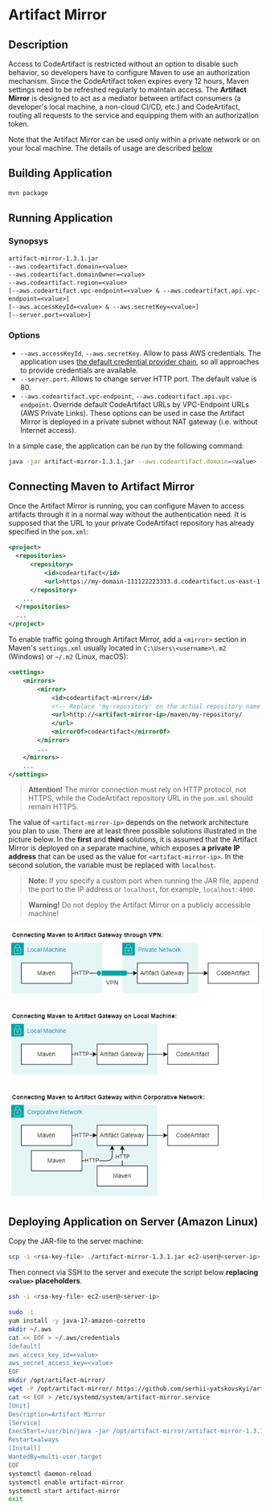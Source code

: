 # Artifact Mirror

<!-- TODO
- Add a possibility to pass a VPC endpoint address (see details here
  https://docs.aws.amazon.com/codeartifact/latest/ug/use-codeartifact-from-vpc.html#use-codeartifact-from-vpc-no-private-dns)
  This is required only in case the flag `--private-dns-enabled` is disabled
  (https://docs.aws.amazon.com/codeartifact/latest/ug/create-vpc-endpoints.html). When this flag is enablet,
  the CodeArtifact is accessible in a normal manner, as `my-domain-1111222233334444.d.codeartifact.eu-north-1.amazonaws.com`
-->

## Description

Access to CodeArtifact is restricted without an option to disable such behavior, so developers have to configure Maven
to use an authorization mechanism. Since the CodeArtifact token expires every 12 hours, Maven settings need to be
refreshed regularly to maintain access. The **Artifact Mirror** is designed to act as a mediator between artifact
consumers (a developer's local machine, a non-cloud CI/CD, etc.) and CodeArtifact, routing all requests to the service
and equipping them with an authorization token.

Note that the Artifact Mirror can be used only within a private network or on your local machine. The details of
usage are described [below](#connecting-maven-to-artifact-mirror)

## Building Application

```sh
mvn package
```

## Running Application

### Synopsys

```
artifact-mirror-1.3.1.jar
--aws.codeartifact.domain=<value>
--aws.codeartifact.domainOwner=<value>
--aws.codeartifact.region=<value>
[--aws.codeartifact.vpc-endpoint=<value> & --aws.codeartifact.api.vpc-endpoint=<value>]
[--aws.accessKeyId=<value> & --aws.secretKey=<value>]
[--server.port=<value>]
```

### Options

- `--aws.accessKeyId`, `--aws.secretKey`. Allow to pass AWS credentials. The application uses
  [the default credential provider chain](https://docs.aws.amazon.com/sdk-for-java/v1/developer-guide/credentials.html#credentials-default),
  so all approaches to provide credentials are available.
- `--server.port`. Allows to change server HTTP port. The default value is 80.
- `--aws.codeartifact.vpc-endpoint`, `--aws.codeartifact.api.vpc-endpoint`. Override default CodeArtifact URLs by
  VPC-Endpoint URLs (AWS Private Links). These options can be used in case the Artifact Mirror is deployed in a
  private subnet without NAT gateway (i.e. without Internet access).

In a simple case, the application can be run by the following command:

```sh
java -jar artifact-mirror-1.3.1.jar --aws.codeartifact.domain=<value> --aws.codeartifact.domainOwner=<value> --aws.codeartifact.region=<value>
```

<!--Alternatively, the Artifact Mirror can be run in a Docker container:

```sh
docker build -t artifact-mirror .
docker run --rm -e ENV DOMAIN=<value> -e DOMAIN_OWNER=<value> -e REGION=<value> -p 80:80 artifact-mirror
```
-->

## Connecting Maven to Artifact Mirror

Once the Artifact Mirror is running, you can configure Maven to access artifacts through it in a normal way
without the authentication need. It is supposed that the URL to your private CodeArtifact repository has already
specified in the `pom.xml`:

```xml
<project>
  <repositories>
      <repository>
          <id>codeartifact</id>
          <url>https://my-domain-111122223333.d.codeartifact.us-east-1.amazonaws.com/maven/my-repository</url>
      </repository>
    ...
  </repositories>
  ...
</project>
```

To enable traffic going through Artifact Mirror, add a `<mirror>` section in Maven's `settings.xml` usually located in
`C:\Users\<username>\.m2` (Windows) or `~/.m2` (Linux, macOS):

```xml
<settings>
    <mirrors>
        <mirror>
            <id>codeartifact-mirror</id>
            <!-- Replace 'my-repository' on the actual repository name -->
            <url>http://<artifact-mirror-ip>/maven/my-repository/
            </url>
            <mirrorOf>codeartifact</mirrorOf>
        </mirror>
        ...
    </mirrors>
    ...
</settings>
```

> **Attention!** The mirror connection must rely on HTTP protocol, not HTTPS, while the CodeArtifact repository URL in
> the `pom.xml` should remain HTTPS.

The value of `<artifact-mirror-ip>` depends on the network architecture you plan to use. There are at least three
possible solutions illustrated in the picture below. In the **first** and **third** solutions, it is assumed that the
Artifact Mirror is deployed on a separate machine, which exposes **a private IP address** that can be used as the value
for `<artifact-mirror-ip>`. In the second solution, the variable must be replaced with `localhost`.

> **Note:** If you specify a custom port when running the JAR file, append the port to the IP address or `localhost`,
> for example, `localhost:4000`.

> **Warning!** Do not deploy the Artifact Mirror on a publicly accessible machine!

![Possible Artifact Mirror locations in a network](.doc/artifact-mirror-network.drawio.png)

## Deploying Application on Server (Amazon Linux)

Copy the JAR-file to the server machine:

```sh
scp -i <rsa-key-file> ./artifact-mirror-1.3.1.jar ec2-user@<server-ip>:/usr/local/
```

Then connect via SSH to the server and execute the script below **replacing `<value>` placeholders**.

```sh
ssh -i <rsa-key-file> ec2-user@<server-ip>
```

```sh
sudo -i
yum install -y java-17-amazon-corretto
mkdir ~/.aws
cat << EOF > ~/.aws/credentials
[default]
aws_access_key_id=<value>
aws_secret_access_key=<value>
EOF
mkdir /opt/artifact-mirror/
wget -P /opt/artifact-mirror/ https://github.com/serhii-yatskovskyi/artifact-mirror/releases/download/artifact-mirror-1.3.1/artifact-mirror-1.3.1.jar
cat << EOF > /etc/systemd/system/artifact-mirror.service
[Unit]
Description=Artifact Mirror
[Service]
ExecStart=/usr/bin/java -jar /opt/artifact-mirror/artifact-mirror-1.3.1.jar --aws.codeartifact.domain=<value> --aws.codeartifact.domainOwner=<value> --aws.codeartifact.region=<value>
Restart=always
[Install]
WantedBy=multi-user.target
EOF
systemctl daemon-reload
systemctl enable artifact-mirror
systemctl start artifact-mirror
exit
```
